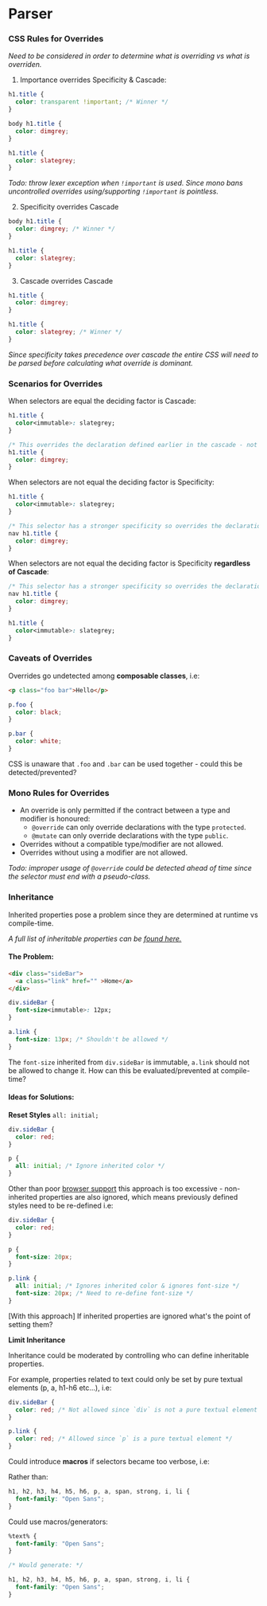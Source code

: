 # Parser

### CSS Rules for Overrides
*Need to be considered in order to determine what is overriding vs what is overriden.*

1) Importance overrides Specificity & Cascade:

```css
h1.title {
  color: transparent !important; /* Winner */
}

body h1.title {
  color: dimgrey;
}

h1.title {
  color: slategrey;
}
```

*Todo: throw lexer exception when `!important` is used. Since mono bans uncontrolled overrides using/supporting `!important` is pointless.*

2) Specificity overrides Cascade

```css
body h1.title {
  color: dimgrey; /* Winner */
}

h1.title {
  color: slategrey;
}
```

3) Cascade overrides Cascade

```css
h1.title {
  color: dimgrey;
}

h1.title {
  color: slategrey; /* Winner */
}
```

*Since specificity takes precedence over cascade the entire CSS will need to be parsed before calculating what override is dominant.*

### Scenarios for Overrides

When selectors are equal the deciding factor is Cascade:

```css
h1.title {
  color<immutable>: slategrey;
}

/* This overrides the declaration defined earlier in the cascade - not allowed since color is immutable */
h1.title {
  color: dimgrey;
}
```

When selectors are not equal the deciding factor is Specificity:

```css
h1.title {
  color<immutable>: slategrey;
}

/* This selector has a stronger specificity so overrides the declaration defined earlier in the cascade - not allowed since color is immutable */
nav h1.title {
  color: dimgrey;
}
```

When selectors are not equal the deciding factor is Specificity **regardless of Cascade**:

```css
/* This selector has a stronger specificity so overrides the declaration defined later in the cascade - not allowed since color is immutable */
nav h1.title {
  color: dimgrey;
}

h1.title {
  color<immutable>: slategrey;
}
```

### Caveats of Overrides

Overrides go undetected among **composable classes**, i.e:

```html
<p class="foo bar">Hello</p>
```

```css
p.foo {
  color: black;
}

p.bar {
  color: white;
}
```

CSS is unaware that `.foo` and `.bar` can be used together - could this be detected/prevented?

### Mono Rules for Overrides

- An override is only permitted if the contract between a type and modifier is honoured:
  - `@override` can only override declarations with the type `protected`.
  - `@mutate` can only override declarations with the type `public`.
- Overrides without a compatible type/modifier are not allowed.
- Overrides without using a modifier are not allowed.

*Todo: improper usage of `@override` could be detected ahead of time since the selector must end with a pseudo-class.*

### Inheritance

Inherited properties pose a problem since they are determined at runtime vs compile-time.

*A full list of inheritable properties can be [found here.](https://stackoverflow.com/questions/5612302/which-css-properties-are-inherited)*

#### The Problem:

```html
<div class="sideBar">
  <a class="link" href="" >Home</a>
</div>
```

```css
div.sideBar {
  font-size<immutable>: 12px;
}

a.link {
  font-size: 13px; /* Shouldn't be allowed */
}
```

The `font-size` inherited from `div.sideBar` is immutable, `a.link` should not be allowed to change it. How can this be evaluated/prevented at compile-time?

#### Ideas for Solutions:

**Reset Styles**
`all: initial;`

```css
div.sideBar {
  color: red;
}

p {
  all: initial; /* Ignore inherited color */
}
```

Other than poor [browser support](https://developer.mozilla.org/en-US/docs/Web/CSS/all#Browser_compatibility) this approach is too excessive - non-inherited properties are also ignored, which means previously defined styles need to be re-defined i.e:

```css
div.sideBar {
  color: red;
}

p {
  font-size: 20px;
}

p.link {
  all: initial; /* Ignores inherited color & ignores font-size */
  font-size: 20px; /* Need to re-define font-size */
}
```

[With this approach] If inherited properties are ignored what's the point of setting them?

**Limit Inheritance**

Inheritance could be moderated by controlling who can define inheritable properties.

For example, properties related to text could only be set by pure textual elements (p, a, h1-h6 etc...), i.e:

```css
div.sideBar {
  color: red; /* Not allowed since `div` is not a pure textual element */
}

p.link {
  color: red; /* Allowed since `p` is a pure textual element */
}
```

Could introduce **macros** if selectors became too verbose, i.e:

Rather than:

```css
h1, h2, h3, h4, h5, h6, p, a, span, strong, i, li {
  font-family: "Open Sans";
}
```

Could use macros/generators:

```css
%text% {
  font-family: "Open Sans";
}

/* Would generate: */

h1, h2, h3, h4, h5, h6, p, a, span, strong, i, li {
  font-family: "Open Sans";
}
```
